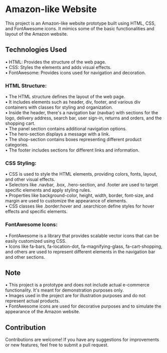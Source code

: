 # Amazon-like Website
This project is an Amazon-like website prototype built using HTML, CSS, and FontAwesome icons. It mimics some of the basic functionalities and layout of the Amazon website.

## Technologies Used
• HTML: Provides the structure of the web page. <br>
• CSS: Styles the elements and adds visual effects. <br>
• FontAwesome: Provides icons used for navigation and decoration. <br>

### HTML Structure:
• The HTML structure defines the layout of the web page. <br>
• It includes elements such as header, div, footer, and various div containers with classes for styling and organization. <br>
• Inside the header, there's a navigation bar (navbar) with sections for the logo, delivery address, search bar, user sign-in, returns and orders, and the shopping cart. <br>
• The panel section contains additional navigation options. <br>
• The hero-section displays a message with a link. <br>
• The shop-section contains boxes representing different product categories. <br>
• The footer includes sections for different links and information. <br>
### CSS Styling:
• CSS is used to style the HTML elements, providing colors, fonts, layout, and other visual effects. <br>
• Selectors like .navbar, .box, .hero-section, and .footer are used to target specific elements and apply styling rules. <br>
• Properties like background-color, height, width, border, font-size, and margin are used to customize the appearance of elements. <br>
• CSS classes like .border:hover and .searchicon define styles for hover effects and specific elements. <br>
### FontAwesome Icons:
• FontAwesome is a library that provides scalable vector icons that can be easily customized using CSS. <br>
• Icons like fa-bars, fa-location-dot, fa-magnifying-glass, fa-cart-shopping, and others are used to represent different elements in the navigation bar and other sections. <br>

## Note
• This project is a prototype and does not include actual e-commerce functionality. It's meant for demonstration purposes only. <br>
• Images used in the project are for illustration purposes and do not represent actual products. <br> 
• FontAwesome icons are used for decorative purposes and to simulate the appearance of the Amazon website. <br>
## Contribution
Contributions are welcome! If you have any suggestions for improvements or new features, feel free to submit a pull request.
